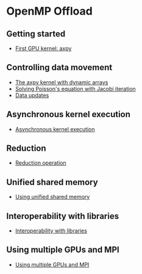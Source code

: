 <!--
SPDX-FileCopyrightText: 2025 CSC - IT Center for Science Ltd. <www.csc.fi>

SPDX-License-Identifier: CC-BY-4.0
-->

# OpenMP Offload

## Getting started

- [First GPU kernel: axpy](01-axpy-basics/)

## Controlling data movement

- [The axpy kernel with dynamic arrays](02-axpy-dynamic/)
- [Solving Poisson's equation with Jacobi iteration](03-poisson/)
- [Data updates](04-poisson-io/)

## Asynchronous kernel execution

- [Asynchronous kernel execution](05-poisson-async/)

## Reduction

- [Reduction operation](06-poisson-reduction/)

## Unified shared memory

- [Using unified shared memory](07-usm/)

## Interoperability with libraries

- [Interoperability with libraries](08-interop/)

## Using multiple GPUs and MPI

- [Using multiple GPUs and MPI](09-multi-gpu/)
